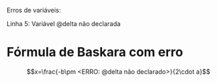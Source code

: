 Erros de variáveis:

Linha 5: Variável @delta não declarada

# Fórmula de Baskara com erro



$$x=\frac{-b\pm <ERRO: @delta não declarado>}{2\cdot a}$$

